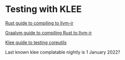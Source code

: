 # Testing with KLEE

[Rust guide to compiling to llvm-ir](https://rustc-dev-guide.rust-lang.org/backend/debugging.html)

[Graalvm guide to compiling Rust to llvm-ir](https://www.graalvm.org/22.2/reference-manual/llvm/Compiling/)

[Klee guide to testing coreutils](https://klee.github.io/tutorials/testing-coreutils/)

Last known klee complatable nightly is 1 January 2022?

